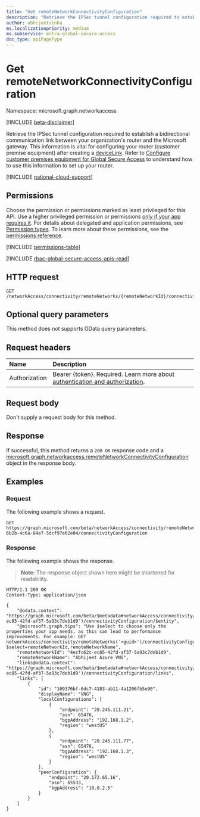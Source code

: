 ```yaml
---
title: "Get remoteNetworkConnectivityConfiguration"
description: "Retrieve the IPSec tunnel configuration required to establish a bidirectional communication link between your organization's router and Microsoft's gateway."
author: abhijeetsinha
ms.localizationpriority: medium
ms.subservice: entra-global-secure-access
doc_type: apiPageType
---
```


# Get remoteNetworkConnectivityConfiguration
Namespace: microsoft.graph.networkaccess

[!INCLUDE [beta-disclaimer](../../includes/beta-disclaimer.md)]

Retrieve the IPSec tunnel configuration required to establish a bidirectional communication link between your organization's router and the Microsoft gateway. This information is vital for configuring your router (customer premise equipment) after creating a [deviceLink](../resources/networkaccess-devicelink.md). Refer to [Configure customer premises equipment for Global Secure Access](/entra/global-secure-access/how-to-configure-customer-premises-equipment?tabs=microsoft-entra-admin-center) to understand how to use this information to set up your router.

[!INCLUDE [national-cloud-support](../../includes/global-only.md)]

## Permissions
Choose the permission or permissions marked as least privileged for this API. Use a higher privileged permission or permissions [only if your app requires it](/graph/permissions-overview#best-practices-for-using-microsoft-graph-permissions). For details about delegated and application permissions, see [Permission types](/graph/permissions-overview#permission-types). To learn more about these permissions, see the [permissions reference](/graph/permissions-reference).

<!-- {
  "blockType": "permissions",
  "name": "networkaccess-remotenetworkconnectivityconfiguration-get-permissions"
}
-->
[!INCLUDE [permissions-table](../includes/permissions/networkaccess-remotenetworkconnectivityconfiguration-get-permissions.md)]

[!INCLUDE [rbac-global-secure-access-apis-read](../includes/rbac-for-apis/rbac-global-secure-access-apis-read.md)]

## HTTP request

<!-- {
  "blockType": "ignored"
}
-->
``` http
GET /networkAccess/connectivity/remoteNetworks/{remoteNetworkId}/connectivityConfiguration
```

## Optional query parameters
This method does not supports OData query parameters.

## Request headers
|Name|Description|
|:---|:---|
|Authorization|Bearer {token}. Required. Learn more about [authentication and authorization](/graph/auth/auth-concepts).|

## Request body
Don't supply a request body for this method.

## Response

If successful, this method returns a `200 OK` response code and a [microsoft.graph.networkaccess.remoteNetworkConnectivityConfiguration](../resources/networkaccess-remotenetworkconnectivityconfiguration.md) object in the response body.

## Examples

### Request
The following example shows a request.

``` http
GET https://graph.microsoft.com/beta/networkAccess/connectivity/remoteNetworks/dc6a7efd-6b2b-4c6a-84e7-5dcf97e62e04/connectivityConfiguration
```

### Response
The following example shows the response.
>**Note:** The response object shown here might be shortened for readability.
<!-- {
  "blockType": "response",
  "truncated": true,
  "@odata.type": "microsoft.graph.networkaccess.remoteNetworkConnectivityConfiguration"
}
-->
``` http
HTTP/1.1 200 OK
Content-Type: application/json

{
    "@odata.context": "https://graph.microsoft.com/beta/$metadata#networkAccess/connectivity/remoteNetworks('4ecfc62c-ec85-42fd-af37-5a93c7deb1d9')/connectivityConfiguration/$entity",
    "@microsoft.graph.tips": "Use $select to choose only the properties your app needs, as this can lead to performance improvements. For example: GET networkAccess/connectivity/remoteNetworks('<guid>')/connectivityConfiguration?$select=remoteNetworkId,remoteNetworkName",
    "remoteNetworkId": "4ecfc62c-ec85-42fd-af37-5a93c7deb1d9",
    "remoteNetworkName": "Abhijeet Azure VNG",
    "links@odata.context": "https://graph.microsoft.com/beta/$metadata#networkAccess/connectivity/remoteNetworks('4ecfc62c-ec85-42fd-af37-5a93c7deb1d9')/connectivityConfiguration/links",
    "links": [
        {
            "id": "109376bf-6dc7-4183-ab11-4a1206fb5e90",
            "displayName": "VNG",
            "localConfigurations": [
                {
                    "endpoint": "20.245.111.21",
                    "asn": 65476,
                    "bgpAddress": "192.168.1.2",
                    "region": "westUS"
                },
                {
                    "endpoint": "20.245.111.77",
                    "asn": 65476,
                    "bgpAddress": "192.168.1.3",
                    "region": "westUS"
                }
            ],
            "peerConfiguration": {
                "endpoint": "20.172.65.16",
                "asn": 65533,
                "bgpAddress": "10.0.2.5"
            }
        }
    ]
}
```

